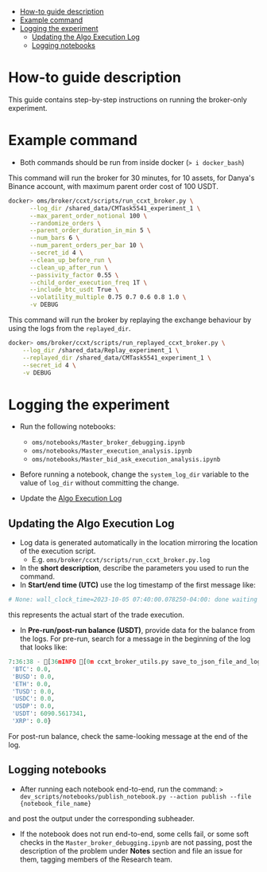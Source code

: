 <!--ts-->

- [How-to guide description](#how-to-guide-description)
- [Example command](#example-command)
- [Logging the experiment](#logging-the-experiment)
  - [Updating the Algo Execution Log](#updating-the-algo-execution-log)
  - [Logging notebooks](#logging-notebooks)

<!--te-->

# How-to guide description

This guide contains step-by-step instructions on running the broker-only
experiment.

# Example command

- Both commands should be run from inside docker (`> i docker_bash`)

This command will run the broker for 30 minutes, for 10 assets, for Danya's
Binance account, with maximum parent order cost of 100 USDT.

```bash
docker> oms/broker/ccxt/scripts/run_ccxt_broker.py \
      --log_dir /shared_data/CMTask5541_experiment_1 \
      --max_parent_order_notional 100 \
      --randomize_orders \
      --parent_order_duration_in_min 5 \
      --num_bars 6 \
      --num_parent_orders_per_bar 10 \
      --secret_id 4 \
      --clean_up_before_run \
      --clean_up_after_run \
      --passivity_factor 0.55 \
      --child_order_execution_freq 1T \
      --include_btc_usdt True \
      --volatility_multiple 0.75 0.7 0.6 0.8 1.0 \
      -v DEBUG
```

This command will run the broker by replaying the exchange behaviour by using
the logs from the `replayed_dir`.

```bash
docker> oms/broker/ccxt/scripts/run_replayed_ccxt_broker.py \
    --log_dir /shared_data/Replay_experiment_1 \
    --replayed_dir /shared_data/CMTask5541_experiment_1 \
    --secret_id 4 \
    -v DEBUG
```


# Logging the experiment

- Run the following notebooks:

  - `oms/notebooks/Master_broker_debugging.ipynb`
  - `oms/notebooks/Master_execution_analysis.ipynb`
  - `oms/notebooks/Master_bid_ask_execution_analysis.ipynb`

- Before running a notebook, change the `system_log_dir` variable to the value
  of `log_dir` without committing the change.
- Update the
  [Algo Execution Log](https://docs.google.com/document/d/18xwzmdIuOKaXcUEN8extU8v1KdBN-krFkUJKxS6wrvg/edit)

## Updating the Algo Execution Log

- Log data is generated automatically in the location mirroring the location of
  the execution script.
  - E.g. `oms/broker/ccxt/scripts/run_ccxt_broker.py.log`
- In the **short description**, describe the parameters you used to run the
  command.
- In **Start/end time (UTC)** use the log timestamp of the first message like:

```python
# None: wall_clock_time=2023-10-05 07:40:00.078250-04:00: done waiting
```

this represents the actual start of the trade execution.

- In **Pre-run/post-run balance (USDT)**, provide data for the balance from the
  logs. For pre-run, search for a message in the beginning of the log that looks
  like:

```python
7:36:38 - [36mINFO [0m ccxt_broker_utils.py save_to_json_file_and_log:90      07:36:38 - [36mINFO [0m ccxt_broker_utils.py save_to_json_file_and_log:90      {'BNB': 0.0,
 'BTC': 0.0,
 'BUSD': 0.0,
 'ETH': 0.0,
 'TUSD': 0.0,
 'USDC': 0.0,
 'USDP': 0.0,
 'USDT': 6090.5617341,
 'XRP': 0.0}
```

For post-run balance, check the same-looking message at the end of the log.

## Logging notebooks

- After running each notebook end-to-end, run the command:
  `> dev_scripts/notebooks/publish_notebook.py --action publish --file {notebook_file_name}`

and post the output under the corresponding subheader.

- If the notebook does not run end-to-end, some cells fail, or some soft checks
  in the `Master_broker_debugging.ipynb` are not passing, post the description
  of the problem under **Notes** section and file an issue for them, tagging
  members of the Research team.

